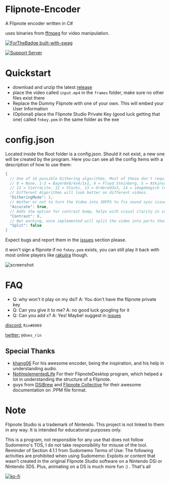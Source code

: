 # Flipnote-Encoder

A Flipnote encoder written in C#

uses binaries from [ffmpeg](https://ffmpeg.org) for video manipulation.

[![ForTheBadge built-with-swag](http://ForTheBadge.com/images/badges/built-with-swag.svg)](https://github.com/RinLovesYou) 

[![Support Server](https://img.shields.io/discord/815244291366453259.svg?label=Support_Server&logo=Discord&colorB=7289da&style=for-the-badge)](https://discord.gg/MBM9ZeAjna)

# Quickstart
* download and unzip the latest [release](https://github.com/RinLovesYou/Flipnote-Encoder/releases) 
* place the video called `input.mp4` in the `frames` folder, make sure no other files exist there
* Replace the Dummy Flipnote with one of your own. This will embed your User Information
* (Optional) place the Flipnote Studio Private Key (good luck getting that one) called `fnkey.pem` in the same folder as the exe

# config.json
Located inside the Root folder is a config.json. Should it not exist, a new one will be created by the program.
Here you can see all the config Items with a description of how to use them:
```Java
{
  // One of 14 possible Dithering algorithms. Most of these don't require imagemagick to be installed, except for the last one.
  // 0 = None, 1-3 = Bayer8x8/4x4/1x1, 4 = Floyd Steinberg, 5 = Atkinson, 6 = Burkes, 7 = Jarvis, 8 = StevensonArce, 9 = Sierra2, 10 = Sierra3 
  // 11 = SierraLite, 12 = Stucki, 13 = Ordered3x3, 14 = imagemagick (needs to be installed)
  // Different Algorithms will look better on different videos.
  "DitheringMode": 1,
  // Wether or not to turn the Video into 30FPS to fix sound sync issues. Is on by default to avoid these issues. Can save a bit on filesize for <30FPS videos.
  "Accurate": true,
  // Adds the option for contrast bump, helps with visual clarity in some cases
  "Contrast": 0,
  // Not working, once implemented will split the video into parts that are all playable on a dsi/3ds
  "Split": false
}
```

Expect bugs and report them in the [issues](https://github.com/RinLovesYou/Flipnote-Encoder/issues) section please.

it won't sign a flipnote if no `fnkey.pem` exists, you can still play it back with most online players like [rakujira](https://flipnote.rakujira.jp) though.

![screenshot](https://media.discordapp.net/attachments/738116823035150356/812439551930007582/unknown.png)

# FAQ
* Q: why won't it play on my dsi? A: You don't have the flipnote private key
* Q: Can you give it to me? A: no good luck googling for it
* Q: Can you add x? A: Yes! Maybe! suggest in [issues](https://github.com/RinLovesYou/Flipnote-Signer/issues)

[discord:](https://discord.gg/MBM9ZeAjna) `Rin#6969`

[twitter:](https://twitter.com/does_rin) `@does_rin`

## Special Thanks
* [khang06](https://github.com/khang06) For his awesome encoder, being the inspiration, and his help in understanding audio.
* [NotImplementedLife](https://github.com/NotImplementedLife) For their FlipnoteDesktop program, which helped a lot in understanding the structure of a Flipnote.
* guys from [DSiBrew](https://dsibrew.org/wiki/Main_Page) and [Flipnote Collective](https://github.com/Flipnote-Collective) for their awesome documentation on .PPM file format.

# Note
Flipnote Studio is a trademark of Nintendo. This project is not linked to them in any way. It is intended for educational purposes only.

This is a program, not responsible for any use that does not follow Sudomemo's TOS, I do not take responsibility for misuse of the tool. Reminder of Section 4.1.1 from Sudomemo Terms of Use: The following activities are prohibited when using Sudomemo: Exploits or content that wasn’t created in the original Flipnote Studio software on a Nintendo DSi or Nintendo 3DS. Plus, animating on a DS is much more fun :) . That's all

[![ko-fi](https://www.ko-fi.com/img/githubbutton_sm.svg)](https://ko-fi.com/K3K61YCS7)
